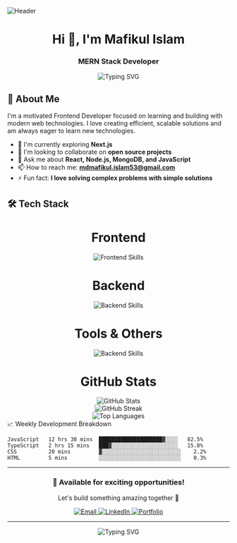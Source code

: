 ![Header](https://i.ibb.co/b5fzrVZT/Mafikul-Web-Developer.png)

<h1 align="center">Hi 👋, I'm Mafikul Islam</h1>
<h3 align="center">MERN Stack Developer</h3>

<div align="center">
  <img src="https://readme-typing-svg.herokuapp.com?font=Fira+Code&size=32&duration=2800&pause=2000&color=A9FEF7&center=true&vCenter=true&width=940&lines=Hey+there!+I'm+a+Full+Stack+Developer+%F0%9F%91%8B;Welcome+to+my+GitHub+Profile!;Let's+build+something+amazing+together!" alt="Typing SVG" />
</div>

## 🚀 About Me

I'm a motivated Frontend Developer focused on learning and building with modern web technologies. I love creating efficient, scalable solutions and am always eager to learn new technologies.

- 🌱 I'm currently exploring **Next.js**
- 👯 I'm looking to collaborate on **open source projects**
- 💬 Ask me about **React, Node.js, MongoDB, and JavaScript**
- 📫 How to reach me: <a href="mailto:mdmafikul.islam53@gmail.com"> **mdmafikul.islam53@gmail.com**</a>
- ⚡ Fun fact: **I love solving complex problems with simple solutions**

## 🛠️ Tech Stack

<div align="center">
  <h1 align="center">Frontend</h1> 
  
<p>
    <img src="https://skillicons.dev/icons?i=react,nextjs,javascript,html,css,tailwind" alt="Frontend Skills"/>
  </p>
</div>

<div align="center">
  
  <h1 align="center">Backend</h1>
  
<p>
    <img src="https://skillicons.dev/icons?i=nodejs,express,mongodb,firebase" alt="Backend Skills"/>
  </p>
</div>

<div align="center">

 <h1 align="center">Tools & Others</h1>
  
<p>
  <img src="https://skillicons.dev/icons?i=git,github,vscode,netlify,vercel" alt="Backend Skills"/>
</p>
</div>

<h1 align="center">GitHub Stats</h1>

<div align="center">
  <img src="https://github-readme-stats.vercel.app/api?username=yourusername&theme=dark&hide_border=false&include_all_commits=true&count_private=true" alt="GitHub Stats" />
</div>

<div align="center">
  <img src="https://github-readme-streak-stats.herokuapp.com/?user=yourusername&theme=dark&hide_border=false" alt="GitHub Streak" />
</div>

<div align="center">
  <img src="https://github-readme-stats.vercel.app/api/top-langs/?username=yourusername&theme=dark&hide_border=false&include_all_commits=true&count_private=true&layout=compact" alt="Top Languages" />
</div>
📈 Weekly Development Breakdown

```text
JavaScript   12 hrs 30 mins  ████████████████████▓░░░░   82.5%
TypeScript   2 hrs 15 mins   ███▓░░░░░░░░░░░░░░░░░░░░░   15.0%
CSS          20 mins         ▓░░░░░░░░░░░░░░░░░░░░░░░░░    2.2%
HTML         5 mins          ░░░░░░░░░░░░░░░░░░░░░░░░░░    0.3%
```

---

<div align="center">
  <h3>💼 Available for exciting opportunities!</h3>
  <p>Let's build something amazing together 🚀</p>
  
   <p>
    <a href="mailto:mdmafikul.islam53@gmail.com">
      <img src="https://img.shields.io/badge/Email-D14836?style=for-the-badge&logo=gmail&logoColor=white" alt="Email"/>
    </a>
    <a href="https://www.linkedin.com/in/mafikulislam">
      <img src="https://img.shields.io/badge/LinkedIn-0077B5?style=for-the-badge&logo=linkedin&logoColor=white" alt="LinkedIn"/>
    </a>
    <a href="https://portfolio-blush-seven-29.vercel.app">
      <img src="https://img.shields.io/badge/Portfolio-FF5722?style=for-the-badge&logo=google-chrome&logoColor=white" alt="Portfolio"/>
    </a>
  </p>
</div>

---

<div align="center">
  <img src="https://readme-typing-svg.herokuapp.com?font=Fira+Code&size=32&duration=2800&pause=2000&color=A9FEF7&center=true&vCenter=true&width=940&lines=" alt="Typing SVG" />
</div>
